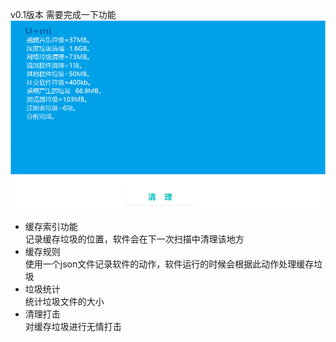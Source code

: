 v0.1版本
需要完成一下功能  
![截图](doc/images/g.png)
- 缓存索引功能  
记录缓存垃圾的位置，软件会在下一次扫描中清理该地方
- 缓存规则  
使用一个json文件记录软件的动作，软件运行的时候会根据此动作处理缓存垃圾
- 垃圾统计  
统计垃圾文件的大小  
- 清理打击  
对缓存垃圾进行无情打击